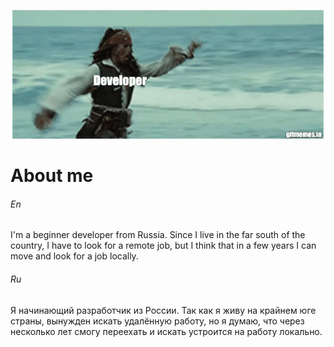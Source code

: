 <!-- Header -->
<p align="center">
    <img src='https://github.com/s1ma82/s1ma82/blob/main/src/developer-recruiters.gif'/>
</p>

<!-- About me -->
# About me
###### En
I'm a beginner developer from Russia.
Since I live in the far south of the country, I have to look for a remote job, but I think that in a few years I can move and look for a job locally.

###### Ru
Я начинающий разработчик из России.
Так как я живу на крайнем юге страны, вынужден искать удалённую работу, но я думаю, что через несколько лет смогу переехать и искать устроится на работу локально.

<!-- Technologies -->

<!-- Projects -->

<!-- Возьмите не работу -->
